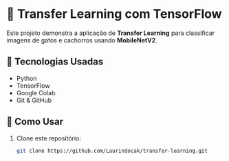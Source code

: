 # 📌 Transfer Learning com TensorFlow

Este projeto demonstra a aplicação de **Transfer Learning** para classificar imagens de gatos e cachorros usando **MobileNetV2**.

## 🚀 Tecnologias Usadas
- Python
- TensorFlow
- Google Colab
- Git & GitHub

## 📂 Como Usar
1. Clone este repositório:
   ```bash
   git clone https://github.com/Laurindocak/transfer-learning.git
